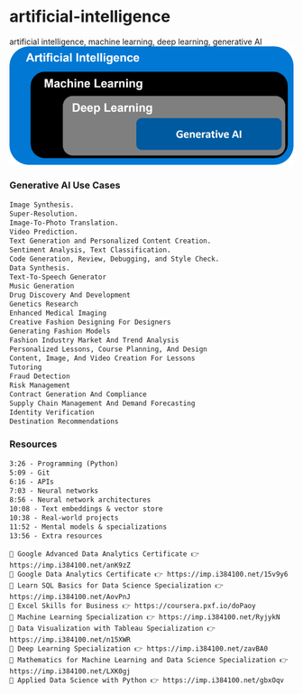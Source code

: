 # artificial-intelligence
artificial intelligence, machine learning, deep learning, generative AI  
![AI](images/ai-ml-dl-gai.png)

### Generative AI Use Cases
	Image Synthesis.
	Super-Resolution.
	Image-To-Photo Translation.
	Video Prediction.
	Text Generation and Personalized Content Creation.
	Sentiment Analysis, Text Classification.
	Code Generation, Review, Debugging, and Style Check.
	Data Synthesis.
	Text-To-Speech Generator
	Music Generation 
	Drug Discovery And Development
	Genetics Research
	Enhanced Medical Imaging
	Creative Fashion Designing For Designers
	Generating Fashion Models
	Fashion Industry Market And Trend Analysis 
	Personalized Lessons, Course Planning, And Design
	Content, Image, And Video Creation For Lessons
	Tutoring  
	Fraud Detection
	Risk Management
	Contract Generation And Compliance
	Supply Chain Management And Demand Forecasting
	Identity Verification
	Destination Recommendations

### Resources
	3:26 - Programming (Python)
	5:09 - Git
	6:16 - APIs
	7:03 - Neural networks
	8:56 - Neural network architectures
	10:08 - Text embeddings & vector store
	10:38 - Real-world projects
	11:52 - Mental models & specializations
	13:56 - Extra resources
	
	📖 Google Advanced Data Analytics Certificate 👉 https://imp.i384100.net/anK9zZ
	📖 Google Data Analytics Certificate 👉 https://imp.i384100.net/15v9y6
	📖 Learn SQL Basics for Data Science Specialization 👉 https://imp.i384100.net/AovPnJ
	📖 Excel Skills for Business 👉 https://coursera.pxf.io/doPaoy
	📖 Machine Learning Specialization 👉 https://imp.i384100.net/RyjykN
	📖 Data Visualization with Tableau Specialization 👉https://imp.i384100.net/n15XWR
	📖 Deep Learning Specialization 👉 https://imp.i384100.net/zavBA0
	📖 Mathematics for Machine Learning and Data Science Specialization 👉 https://imp.i384100.net/LXK0gj
	📖 Applied Data Science with Python 👉 https://imp.i384100.net/gbxOqv

